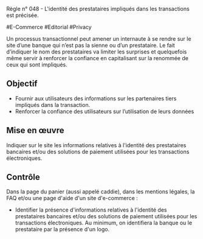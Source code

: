 
Règle n° 048  - L'identité des prestataires impliqués dans les transactions est précisée.

#E-Commerce #Editorial #Privacy

Un processus transactionnel peut amener un internaute à se rendre sur le site d’une banque qui n’est pas la sienne ou d’un prestataire. Le fait d’indiquer le nom des prestataires va limiter les surprises et quelquefois même servir à renforcer la confiance en capitalisant sur la renommée de ceux qui sont impliqués.

Objectif
--------

*   Fournir aux utilisateurs des informations sur les partenaires tiers impliqués dans la transaction.
*   Renforcer la confiance des utilisateurs sur l’utilisation de leurs données

Mise en œuvre
-------------

Indiquer sur le site les informations relatives à l'identité des prestataires bancaires et/ou des solutions de paiement utilisées pour les transactions électroniques.

Contrôle
--------

Dans la page du panier (aussi appelé caddie), dans les mentions légales, la FAQ et/ou une page d'aide d'un site d'e-commerce :

*   Identifier la présence d'informations relatives à l'identité des prestataires bancaires et/ou des solutions de paiement utilisées pour les transactions électroniques. Au minimum, on identifiera la banque ou le prestataire par la présence d'un logo.
